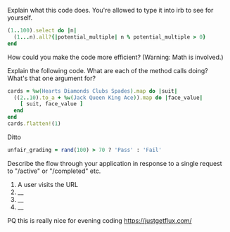 Explain what this code does. You're allowed to type it into irb to see for yourself.
```ruby
(1..100).select do |n|
  (1...n).all?{|potential_multiple| n % potential_multiple > 0}
end
```
How could you make the code more efficient? (Warning: Math is involved.)

Explain the following code. What are each of the method calls doing? What's that one argument for?
```ruby
cards = %w(Hearts Diamonds Clubs Spades).map do |suit|
  ((2..10).to_a + %w(Jack Queen King Ace)).map do |face_value|
    [ suit, face_value ]
  end
end
cards.flatten!(1)
```

Ditto
```ruby
unfair_grading = rand(100) > 70 ? 'Pass' : 'Fail'
```

Describe the flow through your application in response to a single request to "/active" or "/completed" etc.

1. A user visits the URL
2. __
3. __
4. __

PQ this is really nice for evening coding
https://justgetflux.com/
